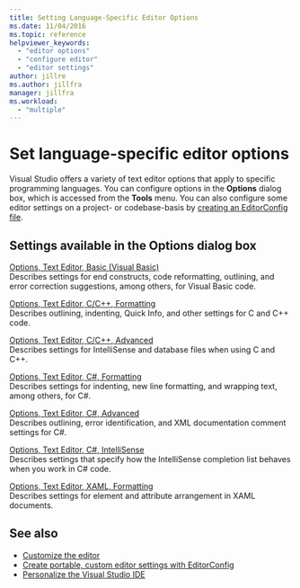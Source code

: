 ```yaml
---
title: Setting Language-Specific Editor Options
ms.date: 11/04/2016
ms.topic: reference
helpviewer_keywords:
  - "editor options"
  - "configure editor"
  - "editor settings"
author: jillre
ms.author: jillfra
manager: jillfra
ms.workload:
  - "multiple"
---
```

# Set language-specific editor options

Visual Studio offers a variety of text editor options that apply to specific programming languages. You can configure options in the **Options** dialog box, which is accessed from the **Tools** menu. You can also configure some editor settings on a project- or codebase-basis by [creating an EditorConfig file](../../ide/create-portable-custom-editor-options.md).

## Settings available in the Options dialog box

[Options, Text Editor, Basic (Visual Basic)](../../ide/reference/options-text-editor-basic-visual-basic.md)\
Describes settings for end constructs, code reformatting, outlining, and error correction suggestions, among others, for Visual Basic code.

[Options, Text Editor, C/C++, Formatting](../../ide/reference/options-text-editor-c-cpp-formatting.md)\
Describes outlining, indenting, Quick Info, and other settings for C and C++ code.

[Options, Text Editor, C/C++, Advanced](../../ide/reference/options-text-editor-c-cpp-advanced.md)\
Describes settings for IntelliSense and database files when using C and C++.

[Options, Text Editor, C#, Formatting](../../ide/reference/options-text-editor-csharp-formatting.md)\
Describes settings for indenting, new line formatting, and wrapping text, among others, for C#.

[Options, Text Editor, C#, Advanced](../../ide/reference/options-text-editor-csharp-advanced.md)\
Describes outlining, error identification, and XML documentation comment settings for C#.

[Options, Text Editor, C#, IntelliSense](../../ide/reference/options-text-editor-csharp-intellisense.md)\
Describes settings that specify how the IntelliSense completion list behaves when you work in C# code.

[Options, Text Editor, XAML, Formatting](../../ide/reference/options-text-editor-xaml-formatting.md)\
Describes settings for element and attribute arrangement in XAML documents.

## See also

- [Customize the editor](../how-to-change-text-case-in-the-editor.md)
- [Create portable, custom editor settings with EditorConfig](../../ide/create-portable-custom-editor-options.md)
- [Personalize the Visual Studio IDE](../../ide/personalizing-the-visual-studio-ide.md)